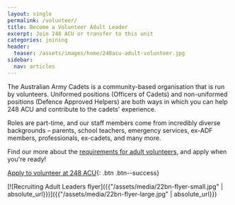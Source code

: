 ```yaml
---
layout: single
permalink: /volunteer/
title: Become a Volunteer Adult Leader
excerpt: Join 248 ACU or transfer to this unit
categories: joining
header:
  teaser: /assets/images/home/248acu-adult-volunteer.jpg
sidebar:
  nav: articles
---
```


The Australian Army Cadets is a community-based organisation that is run by volunteers. Uniformed positions (Officers of Cadets) and non-uniformed positions (Defence Approved Helpers) are both ways in which you can help 248 ACU and contribute to the cadets' experience. 

Roles are part-time, and our staff members come from incredibly diverse backgrounds – parents, school teachers, emergency services, ex-ADF members, professionals, ex-cadets, and many more. 

Find our more about the [requirements for adult volunteers]({{site.data.links.aac_volunteer_url}}), and apply when you're ready!

[Apply to volunteer at 248 ACU]({{site.data.links.acs_eoi_url}}){: .btn .btn--success}

[![Recruiting Adult Leaders flyer]({{"/assets/media/22bn-flyer-small.jpg" | absolute_url}})]({{"/assets/media/22bn-flyer-large.jpg" | absolute_url}})